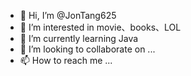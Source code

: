- 👋 Hi, I’m @JonTang625
- 👀 I’m interested in movie、books、LOL
- 🌱 I’m currently learning Java
- 💞️ I’m looking to collaborate on ...
- 📫 How to reach me ...

<!---
JonTang625/JonTang625 is a ✨ special ✨ repository because its `README.md` (this file) appears on your GitHub profile.
You can click the Preview link to take a look at your changes.
--->
